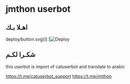 # jmthon userbot

## اهـلا بـك
deploy/button.svg)](
[![Deploy](https://www.herokucdn.com/https://heroku.com/deploy?template=https://github.com/hlmtimo/pack)

## شكـرا لكـم 


this userbot is import of catuserbot and translate to arabic

https://t.me/catuserbot_support
https://t.me/jmthon
